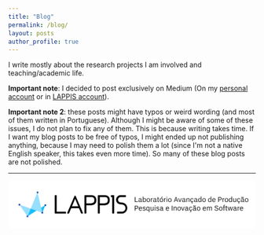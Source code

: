 ```yaml
---
title: "Blog"
permalink: /blog/
layout: posts
author_profile: true
---
```




I write mostly about the research projects I am involved and teaching/academic life. <br />

**Important note**: I decided to post exclusively on Medium (On my [personal account](https://medium.com/@rocha.carla) or in [LAPPIS account](https://medium.com/@lappisunbfga)).

**Important note 2**: these posts might have typos or weird wording (and most of them written in Portuguese). Although I might be aware of some of these issues, I do not plan to fix any of them. This is because writing takes time. If I want my blog posts to be free of typos, I might ended up not publishing anything, because I may need to polish them a lot (since I'm not a native English speaker, this takes even more time). So many of these blog posts are not polished.<br />

<!-- These posts are also published on <a href=" https://medium.com/@gustavopinto">Medium</a>.-->

<hr/>


![lappis](/images/lappis.png)